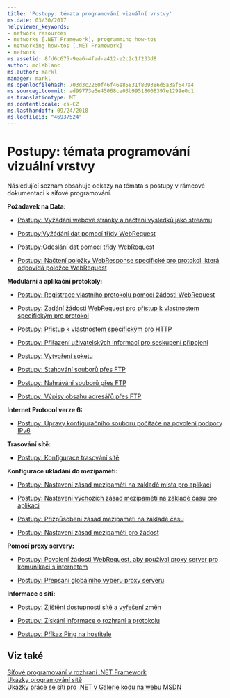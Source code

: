 ```yaml
---
title: 'Postupy: témata programování vizuální vrstvy'
ms.date: 03/30/2017
helpviewer_keywords:
- network resources
- networks [.NET Framework], programming how-tos
- networking how-tos [.NET Framework]
- network
ms.assetid: 8fd6c675-9ea6-4fad-a412-e2c2c1f233d8
author: mcleblanc
ms.author: markl
manager: markl
ms.openlocfilehash: 703d3c2260f46f46e85831f809386d5a3af647a4
ms.sourcegitcommit: ad99773e5e45068ce03b99518008397e1299e0d1
ms.translationtype: MT
ms.contentlocale: cs-CZ
ms.lasthandoff: 09/24/2018
ms.locfileid: "46937524"
---
```

# <a name="network-programming-how-to-topics"></a>Postupy: témata programování vizuální vrstvy
Následující seznam obsahuje odkazy na témata s postupy v rámcové dokumentaci k síťové programování.  
  
 **Požadavek na Data:**  
  
-   [Postupy: Vyžádání webové stránky a načtení výsledků jako streamu](../../../docs/framework/network-programming/how-to-request-a-web-page-and-retrieve-the-results-as-a-stream.md)  
  
-   [Postupy:Vyžádání dat pomocí třídy WebRequest](../../../docs/framework/network-programming/how-to-request-data-using-the-webrequest-class.md)  
  
-   [Postupy:Odeslání dat pomocí třídy WebRequest](../../../docs/framework/network-programming/how-to-send-data-using-the-webrequest-class.md)  
  
-   [Postupy: Načtení položky WebResponse specifické pro protokol, která odpovídá položce WebRequest](../../../docs/framework/network-programming/how-to-retrieve-a-protocol-specific-webresponse-that-matches-a-webrequest.md)  
  
 **Modulární a aplikační protokoly:**  
  
-   [Postupy: Registrace vlastního protokolu pomocí žádosti WebRequest](../../../docs/framework/network-programming/how-to-register-a-custom-protocol-using-webrequest.md)  
  
-   [Postupy: Zadání žádosti WebRequest pro přístup k vlastnostem specifickým pro protokol](../../../docs/framework/network-programming/how-to-typecast-a-webrequest-to-access-protocol-specific-properties.md)  
  
-   [Postupy: Přístup k vlastnostem specifickým pro HTTP](../../../docs/framework/network-programming/how-to-access-http-specific-properties.md)  
  
-   [Postupy: Přiřazení uživatelských informací pro seskupení připojení](../../../docs/framework/network-programming/how-to-assign-user-information-to-group-connections.md)  
  
-   [Postupy: Vytvoření soketu](../../../docs/framework/network-programming/how-to-create-a-socket.md)  
  
-   [Postupy: Stahování souborů přes FTP](../../../docs/framework/network-programming/how-to-download-files-with-ftp.md)  
  
-   [Postupy: Nahrávání souborů přes FTP](../../../docs/framework/network-programming/how-to-upload-files-with-ftp.md)  
  
-   [Postupy: Výpisy obsahu adresářů přes FTP](../../../docs/framework/network-programming/how-to-list-directory-contents-with-ftp.md)  
  
 **Internet Protocol verze 6:**  
  
-   [Postupy: Úpravy konfiguračního souboru počítače na povolení podpory IPv6](../../../docs/framework/network-programming/how-to-modify-the-computer-configuration-file-to-enable-ipv6-support.md)  
  
 **Trasování sítě:**  
  
-   [Postupy: Konfigurace trasování sítě](../../../docs/framework/network-programming/how-to-configure-network-tracing.md)  
  
 **Konfigurace ukládání do mezipaměti:**  
  
-   [Postupy: Nastavení zásad mezipaměti na základě místa pro aplikaci](../../../docs/framework/network-programming/how-to-set-a-location-based-cache-policy-for-an-application.md)  
  
-   [Postupy: Nastavení výchozích zásad mezipaměti na základě času pro aplikaci](../../../docs/framework/network-programming/how-to-set-the-default-time-based-cache-policy-for-an-application.md)  
  
-   [Postupy: Přizpůsobení zásad mezipaměti na základě času](../../../docs/framework/network-programming/how-to-customize-a-time-based-cache-policy.md)  
  
-   [Postupy: Nastavení zásad mezipaměti pro žádost](../../../docs/framework/network-programming/how-to-set-cache-policy-for-a-request.md)  
  
 **Pomocí proxy servery:**  
  
-   [Postupy: Povolení žádosti WebRequest, aby používal proxy server pro komunikaci s internetem](../../../docs/framework/network-programming/how-to-enable-a-webrequest-to-use-a-proxy-to-communicate-with-the-internet.md)  
  
-   [Postupy: Přepsání globálního výběru proxy serveru](../../../docs/framework/network-programming/how-to-override-a-global-proxy-selection.md)  
  
 **Informace o síti:**  
  
-   [Postupy: Zjištění dostupnosti sítě a vyřešení změn](../../../docs/framework/network-programming/how-to-detect-network-availability-and-address-changes.md)  
  
-   [Postupy: Získání informace o rozhraní a protokolu](../../../docs/framework/network-programming/how-to-get-interface-and-protocol-information.md)  
  
-   [Postupy: Příkaz Ping na hostitele](../../../docs/framework/network-programming/how-to-ping-a-host.md)  
  
## <a name="see-also"></a>Viz také  
 [Síťové programování v rozhraní .NET Framework](../../../docs/framework/network-programming/index.md)  
 [Ukázky programování sítě](../../../docs/framework/network-programming/network-programming-samples.md)  
 [Ukázky práce se sítí pro .NET v Galerie kódu na webu MSDN](https://code.msdn.microsoft.com/Wiki/View.aspx?ProjectName=nclsamples)
